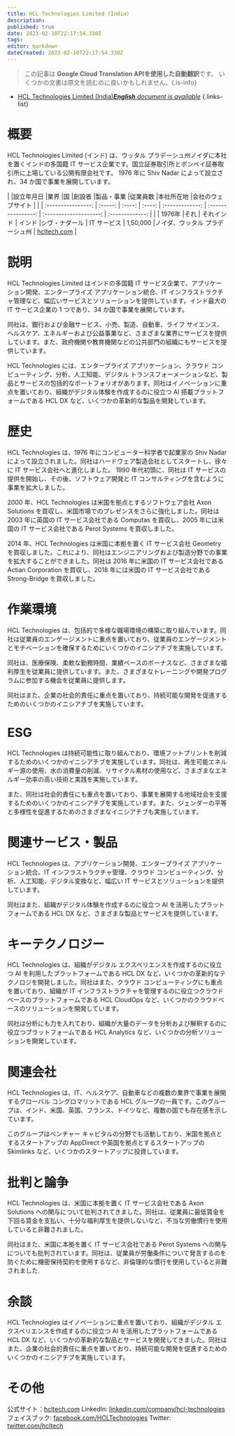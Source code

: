 ```yaml
---
title: HCL Technologies Limited (India)
description: 
published: true
date: 2023-02-10T22:17:54.330Z
tags: 
editor: markdown
dateCreated: 2023-02-10T22:17:54.330Z
---
```


> この記事は **Google Cloud Translation APIを使用した自動翻訳**です。
いくつかの文書は原文を読むのに良いかもしれません。{.is-info}



- [HCL Technologies Limited (India)***English** document is available*](/en/Knowledge-base/Dictionary/Company/hcl-technologies-limited-india)
{.links-list}


# 概要

HCL Technologies Limited (インド) は、ウッタル プラデーシュ州ノイダに本社を置くインドの多国籍 IT サービス企業です。国立証券取引所とボンベイ証券取引所に上場している公開有限会社です。 1976 年に Shiv Nadar によって設立され、34 か国で事業を展開しています。

| |設立年月日 |業界 |国 |創設者 |製品・事業 |従業員数 |本社所在地 |会社のウェブサイト |
| | :----------------: | :-----: | :----: | :----: | :-------------: | :----------------: | :--------------------: | :-------------: |
| | 1976年 |それ | それインド | インド |シヴ・ナダール | IT サービス | 1,50,000 |ノイダ、ウッタル プラデーシュ州 | [hcltech.com](https://www.hcltech.com/) |

# 説明

HCL Technologies Limited はインドの多国籍 IT サービス企業で、アプリケーション開発、エンタープライズ アプリケーション統合、IT インフラストラクチャ管理など、幅広いサービスとソリューションを提供しています。インド最大の IT サービス企業の 1 つであり、34 か国で事業を展開しています。

同社は、銀行および金融サービス、小売、製造、自動車、ライフ サイエンス、ヘルスケア、エネルギーおよび公益事業など、さまざまな業界にサービスを提供しています。また、政府機関や教育機関などの公共部門の組織にもサービスを提供しています。

HCL Technologies には、エンタープライズ アプリケーション、クラウド コンピューティング、分析、人工知能、デジタル トランスフォーメーションなど、製品とサービスの包括的なポートフォリオがあります。同社はイノベーションに重点を置いており、組織がデジタル体験を作成するのに役立つ AI 搭載プラットフォームである HCL DX など、いくつかの革新的な製品を開発しています。

# 歴史

HCL Technologies は、1976 年にコンピューター科学者で起業家の Shiv Nadar によって設立されました。同社はハードウェア製造会社としてスタートし、徐々に IT サービス会社へと進化しました。 1990 年代初頭に、同社は IT サービスの提供を開始し、その後、ソフトウェア開発と IT コンサルティングを含むように事業を拡大しました。

2000 年、HCL Technologies は米国を拠点とするソフトウェア会社 Axon Solutions を買収し、米国市場でのプレゼンスをさらに強化しました。同社は 2003 年に英国の IT サービス会社である Computas を買収し、2005 年には米国の IT サービス会社である Perot Systems を買収しました。

2014 年、HCL Technologies は米国に本拠を置く IT サービス会社 Geometry を買収しました。これにより、同社はエンジニアリングおよび製造分野での事業を拡大することができました。同社は 2016 年に米国の IT サービス会社である Actian Corporation を買収し、2018 年には米国の IT サービス会社である Strong-Bridge を買収しました。

# 作業環境

HCL Technologies は、包括的で多様な職場環境の構築に取り組んでいます。同社は従業員のエンゲージメントに重点を置いており、従業員のエンゲージメントとモチベーションを確保するためにいくつかのイニシアチブを実施しています。

同社は、医療保険、柔軟な勤務時間、業績ベースのボーナスなど、さまざまな福利厚生を従業員に提供しています。また、さまざまなトレーニングや開発プログラムに参加する機会を従業員に提供します。

同社はまた、企業の社会的責任に重点を置いており、持続可能な開発を促進するためのいくつかのイニシアチブを実施しています。

# ESG

HCL Technologies は持続可能性に取り組んでおり、環境フットプリントを削減するためのいくつかのイニシアチブを実施しています。同社は、再生可能エネルギー源の使用、水の消費量の削減、リサイクル素材の使用など、さまざまなエネルギー効率の高い技術と実践を実施しています。

また、同社は社会的責任にも重点を置いており、事業を展開する地域社会を支援するためのいくつかのイニシアチブを実施しています。また、ジェンダーの平等と多様性を促進するためのさまざまなイニシアチブも実施しています。

# 関連サービス・製品

HCL Technologies は、アプリケーション開発、エンタープライズ アプリケーション統合、IT インフラストラクチャ管理、クラウド コンピューティング、分析、人工知能、デジタル変換など、幅広い IT サービスとソリューションを提供しています。

同社はまた、組織がデジタル体験を作成するのに役立つ AI を活用したプラットフォームである HCL DX など、さまざまな製品とサービスを提供しています。

# キーテクノロジー

HCL Technologies は、組織がデジタル エクスペリエンスを作成するのに役立つ AI を利用したプラットフォームである HCL DX など、いくつかの革新的なテクノロジを開発しました。同社はまた、クラウド コンピューティングにも重点を置いており、組織が IT インフラストラクチャを管理するのに役立つクラウドベースのプラットフォームである HCL CloudOps など、いくつかのクラウドベースのソリューションを開発しています。

同社は分析にも力を入れており、組織が大量のデータを分析および解釈するのに役立つプラットフォームである HCL Analytics など、いくつかの分析ソリューションを開発しています。

# 関連会社

HCL Technologies は、IT、ヘルスケア、自動車などの複数の業界で事業を展開するグローバル コングロマリットである HCL グループの一員です。このグループは、インド、米国、英国、フランス、ドイツなど、複数の国でも存在感を示しています。

このグループはベンチャー キャピタルの分野でも活動しており、米国を拠点とするスタートアップの AppDirect や英国を拠点とするスタートアップの Skimlinks など、いくつかのスタートアップに投資しています。

# 批判と論争

HCL Technologies は、米国に本拠を置く IT サービス会社である Axon Solutions への関与について批判されてきました。同社は、従業員に最低賃金を下回る賃金を支払い、十分な福利厚生を提供しないなど、不当な労働慣行を使用していると非難されました。

同社はまた、米国に本拠を置く IT サービス会社である Perot Systems への関与についても批判されています。同社は、従業員が労働条件について発言するのを防ぐために機密保持契約を使用するなど、非倫理的な慣行を使用していると非難されました.

# 余談

HCL Technologies はイノベーションに重点を置いており、組織がデジタル エクスペリエンスを作成するのに役立つ AI を活用したプラットフォームである HCL DX など、いくつかの革新的な製品とサービスを開発してきました。同社はまた、企業の社会的責任に重点を置いており、持続可能な開発を促進するためのいくつかのイニシアチブを実施しています。

# その他

公式サイト：[hcltech.com](https://www.hcltech.com/)
LinkedIn: [linkedin.com/company/hcl-technologies](https://www.linkedin.com/company/hcl-technologies/)
フェイスブック: [facebook.com/HCLTechnologies](https://www.facebook.com/HCLTechnologies)
Twitter: [twitter.com/hcltech](https://twitter.com/hcltech)